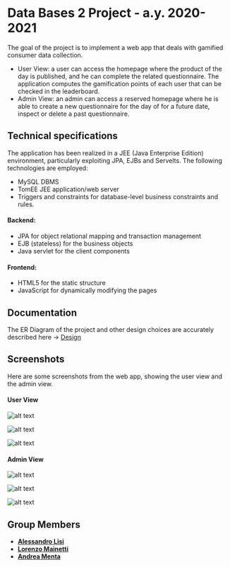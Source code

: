 # Data Bases 2 Project - a.y. 2020-2021
The goal of the project is to implement a web app that deals with gamified consumer data collection.
- User View: a user can access the homepage where the product of the day is published, and he can complete the related questionnaire. The application computes the gamification points of each user that can be checked in the leaderboard.
- Admin View: an admin can access a reserved homepage where he is able to create a new questionnaire for the day of for a future date, inspect or delete a past questionnaire.

## Technical specifications
The application has been realized in a JEE (Java Enterprise Edition) environment, particularly exploiting JPA, EJBs and Servelts.
The following technologies are employed:
- MySQL DBMS
- TomEE JEE application/web server
- Triggers and constraints for database-level business constraints and rules.
#### Backend:
- JPA for object relational mapping and transaction management
- EJB (stateless) for the business objects
- Java servlet for the client components
#### Frontend:
- HTML5 for the static structure
- JavaScript for dynamically modifying the pages

## Documentation
The ER Diagram of the project and other design choices are accurately described here -> [Design](https://github.com/PrivateAbstractAleLisi/gamified-webapp-lisi-mainetti-menta/tree/main/design)

## Screenshots
Here are some screenshots from the web app, showing the user view and the admin view.
#### User View
![alt text](https://i.ibb.co/QmVzJwV/User-Homepage.png)

![alt text](https://i.ibb.co/9hcy25j/User-Leaderboard.png)

![alt text](https://i.ibb.co/PYqpWnR/User-Questionnaire2.png)

#### Admin View
![alt text](https://i.ibb.co/VYxLvkt/Admin-Homepage.png)

![alt text](https://i.ibb.co/jLgVfL3/Admin-Past-Questionnaires.png)

![alt text](https://i.ibb.co/g6JVgJP/Admin-Inspection-Page.png)


## Group Members
- [__Alessandro Lisi__](https://github.com/PrivateAbstractAleLisi)
- [__Lorenzo Mainetti__](https://github.com/LorenzoMainetti)
- [__Andrea Menta__](https://github.com/Menta99)
